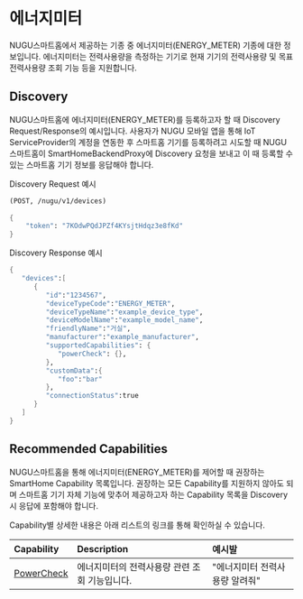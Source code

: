 # 에너지미터

NUGU스마트홈에서 제공하는 기종 중 에너지미터\(ENERGY\_METER\) 기종에 대한 정보입니다. 에너지미터는 전력사용량을 측정하는 기기로 현재 기기의 전력사용량 및 목표전력사용량 조회 기능 등을 지원합니다.

## Discovery

NUGU스마트홈에 에너지미터\(ENERGY\_METER\)를 등록하고자 할 때 Discovery Request/Response의 예시입니다. 사용자가 NUGU 모바일 앱을 통해 IoT ServiceProvider의 계정을 연동한 후 스마트홈 기기를 등록하려고 시도할 때 NUGU스마트홈이 SmartHomeBackendProxy에 Discovery 요청을 보내고 이 때 등록할 수 있는 스마트홈 기기 정보를 응답해야 합니다.

Discovery Request 예시

```scheme
(POST, /nugu/v1/devices)
    
{
    "token": "7KOdwPQdJPZf4KYsjtHdqz3e8fKd"
}
```

Discovery Response 예시

```scheme
{
   "devices":[
      {
         "id":"1234567",
         "deviceTypeCode":"ENERGY_METER",
         "deviceTypeName":"example_device_type",
         "deviceModelName":"example_model_name",
         "friendlyName":"거실",
         "manufacturer":"example_manufacturer",
         "supportedCapabilities": {
            "powerCheck": {},
         },
         "customData":{
            "foo":"bar"
         },
         "connectionStatus":true
      }
   ]
}
```

## Recommended Capabilities

NUGU스마트홈을 통해 에너지미터\(ENERGY\_METER\)를 제어할 때 권장하는 SmartHome Capability 목록입니다. 권장하는 모든 Capability를 지원하지 않아도 되며 스마트홈 기기 자체 기능에 맞추어 제공하고자 하는 Capability 목록을 Discovery 시 응답에 포함해야 합니다. 

Capability별 상세한 내용은 아래 리스트의 링크를 통해 확인하실 수 있습니다.

| Capability | Description | 예시발 |
| :--- | :--- | :--- |
| [PowerCheck](../smarthomecapability/powercheck-interface.md) | 에너지미터의 전력사용량 관련 조회 기능입니다. | "에너지미터 전력사용량 알려줘" |

